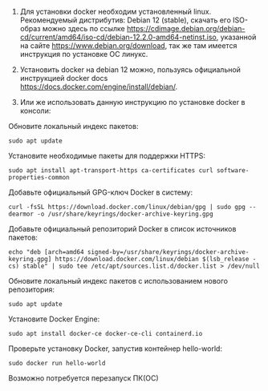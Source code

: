 1. Для установки docker необходим установленный linux. Рекомендуемый дистрибутив: Debian 12 (stable),  скачать его ISO-образ можно здесь по ссылке https://cdimage.debian.org/debian-cd/current/amd64/iso-cd/debian-12.2.0-amd64-netinst.iso, указанной на сайте  https://www.debian.org/download, так же там имеется инструкция по установке ОС линукс.

2. Установить docker на debian 12 можно, пользуясь официальной инструкцией docker docs https://docs.docker.com/engine/install/debian/.


3. Или же использовать данную инструкцию по установке docker в консоли:

Обновите локальный индекс пакетов:
```
sudo apt update
```

Установите необходимые пакеты для поддержки HTTPS:
```
sudo apt install apt-transport-https ca-certificates curl software-properties-common
```

Добавьте официальный GPG-ключ Docker в систему:
```
curl -fsSL https://download.docker.com/linux/debian/gpg | sudo gpg --dearmor -o /usr/share/keyrings/docker-archive-keyring.gpg
```

Добавьте официальный репозиторий Docker в список источников пакетов:
```
echo "deb [arch=amd64 signed-by=/usr/share/keyrings/docker-archive-keyring.gpg] https://download.docker.com/linux/debian $(lsb_release -cs) stable" | sudo tee /etc/apt/sources.list.d/docker.list > /dev/null
```

Обновите локальный индекс пакетов с использованием нового репозитория:
```
sudo apt update
```

Установите Docker Engine:
```
sudo apt install docker-ce docker-ce-cli containerd.io
```

Проверьте установку Docker, запустив контейнер hello-world:
```
sudo docker run hello-world
```
Возможно потребуется перезапуск ПК(ОС)
